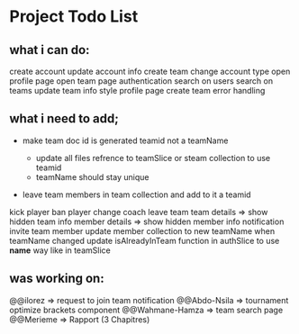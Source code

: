 # Project Todo List

## what i can do:

create account
update account info
create team
change account type
open profile page
open team page
authentication
search on users
search on teams 
update team info
style profile page
create team error handling

## what i need to add;
- make team doc id is generated teamid not a teamName
    - update all files refrence to teamSlice or steam collection to use teamid
    -  teamName should stay unique

- leave team members in team collection and add to it a teamid

kick player
ban player
change coach
leave team
team details => show hidden team info
member details => show hidden member info
notification
invite team member
update member collection to new teamName when teamName changed
update isAlreadyInTeam function in authSlice to use __name__ way like in teamSlice


## was working on:


@@ilorez => request to join team notification
@@Abdo-Nsila => tournament optimize brackets component
@@Wahmane-Hamza => team search  page
@@Merieme => Rapport (3 Chapitres)


